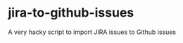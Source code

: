 jira-to-github-issues
=====================

A very hacky script to import JIRA issues to Github issues 